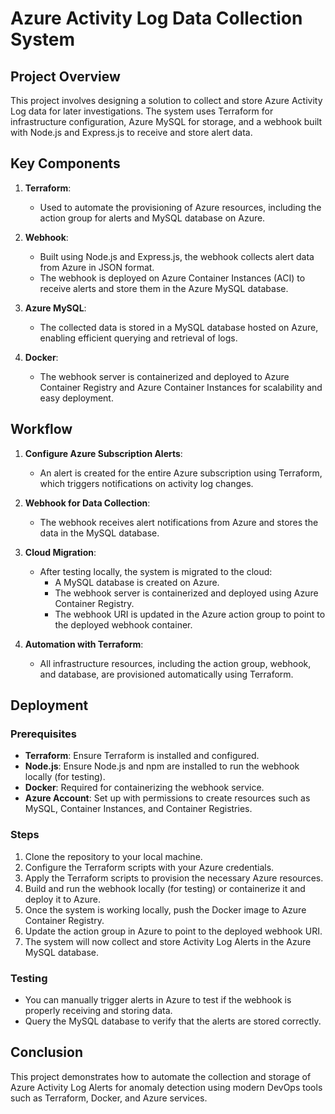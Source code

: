 # Azure Activity Log Data Collection System

## Project Overview

This project involves designing a solution to collect and store Azure Activity Log data for later investigations. The system uses Terraform for infrastructure configuration, Azure MySQL for storage, and a webhook built with Node.js and Express.js to receive and store alert data.

## Key Components

1. **Terraform**:  
   - Used to automate the provisioning of Azure resources, including the action group for alerts and MySQL database on Azure.
   
2. **Webhook**:  
   - Built using Node.js and Express.js, the webhook collects alert data from Azure in JSON format.
   - The webhook is deployed on Azure Container Instances (ACI) to receive alerts and store them in the Azure MySQL database.
   
3. **Azure MySQL**:  
   - The collected data is stored in a MySQL database hosted on Azure, enabling efficient querying and retrieval of logs.
   
4. **Docker**:  
   - The webhook server is containerized and deployed to Azure Container Registry and Azure Container Instances for scalability and easy deployment.

## Workflow

1. **Configure Azure Subscription Alerts**:  
   - An alert is created for the entire Azure subscription using Terraform, which triggers notifications on activity log changes.
   
2. **Webhook for Data Collection**:  
   - The webhook receives alert notifications from Azure and stores the data in the MySQL database.

3. **Cloud Migration**:  
   - After testing locally, the system is migrated to the cloud:
     - A MySQL database is created on Azure.
     - The webhook server is containerized and deployed using Azure Container Registry.
     - The webhook URI is updated in the Azure action group to point to the deployed webhook container.

4. **Automation with Terraform**:  
   - All infrastructure resources, including the action group, webhook, and database, are provisioned automatically using Terraform.

## Deployment

### Prerequisites

- **Terraform**: Ensure Terraform is installed and configured.
- **Node.js**: Ensure Node.js and npm are installed to run the webhook locally (for testing).
- **Docker**: Required for containerizing the webhook service.
- **Azure Account**: Set up with permissions to create resources such as MySQL, Container Instances, and Container Registries.

### Steps

1. Clone the repository to your local machine.
2. Configure the Terraform scripts with your Azure credentials.
3. Apply the Terraform scripts to provision the necessary Azure resources.
4. Build and run the webhook locally (for testing) or containerize it and deploy it to Azure.
5. Once the system is working locally, push the Docker image to Azure Container Registry.
6. Update the action group in Azure to point to the deployed webhook URI.
7. The system will now collect and store Activity Log Alerts in the Azure MySQL database.

### Testing

- You can manually trigger alerts in Azure to test if the webhook is properly receiving and storing data.
- Query the MySQL database to verify that the alerts are stored correctly.

## Conclusion

This project demonstrates how to automate the collection and storage of Azure Activity Log Alerts for anomaly detection using modern DevOps tools such as Terraform, Docker, and Azure services.

